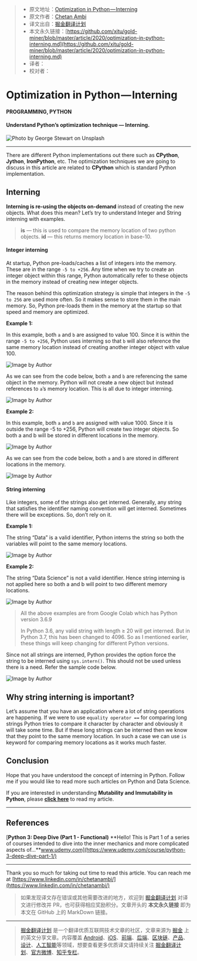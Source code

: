 > * 原文地址：[Optimization in Python — Interning](https://towardsdatascience.com/optimization-in-python-interning-805be5e9fd3e)
> * 原文作者：[Chetan Ambi](https://medium.com/@chetan.ambi)
> * 译文出自：[掘金翻译计划](https://github.com/xitu/gold-miner)
> * 本文永久链接：[https://github.com/xitu/gold-miner/blob/master/article/2020/optimization-in-python-interning.md](https://github.com/xitu/gold-miner/blob/master/article/2020/optimization-in-python-interning.md)
> * 译者：
> * 校对者：

# Optimization in Python — Interning

#### PROGRAMMING, PYTHON

#### Understand Python’s optimization technique — Interning.

![Photo by [George Stewart](https://unsplash.com/@_stewart_) on [Unsplash](https://unsplash.com/photos/D8gtlT7j1v4)](https://cdn-images-1.medium.com/max/2000/0*TVH3cYeJ4s6F-4F3)

---

There are different Python implementations out there such as **CPython**, **Jython**, **IronPython**, etc. The optimization techniques we are going to discuss in this article are related to **CPython** which is standard Python implementation.

## Interning

**Interning is re-using the objects on-demand** instead of creating the new objects. What does this mean? Let’s try to understand Integer and String interning with examples.

> **is** — this is used to compare the memory location of two python objects.
**id** — this returns memory location in base-10.

#### Integer interning

At startup, Python pre-loads/caches a list of integers into the memory. These are in the range `-5 to +256`. Any time when we try to create an integer object within this range, Python automatically refer to these objects in the memory instead of creating new integer objects.

The reason behind this optimization strategy is simple that integers in the `-5 to 256` are used more often. So it makes sense to store them in the main memory. So, Python pre-loads them in the memory at the startup so that speed and memory are optimized.

**Example 1:**

In this example, both `a` and `b` are assigned to value 100. Since it is within the range `-5 to +256`, Python uses interning so that `b` will also reference the same memory location instead of creating another integer object with value 100.

![Image by Author](https://cdn-images-1.medium.com/max/2000/1*2bCl5cSdmLdcdcu4SJ7yZA.png)

As we can see from the code below, both `a` and `b` are referencing the same object in the memory. Python will not create a new object but instead references to `a`’s memory location. This is all due to integer interning.

![Image by Author](https://cdn-images-1.medium.com/max/2000/1*KXOVe2gvDFXx-yEbYwWoiA.png)

**Example 2:**

In this example, both `a` and `b` are assigned with value 1000. Since it is outside the range -5 to +256, Python will create two integer objects. So both a and b will be stored in different locations in the memory.

![Image by Author](https://cdn-images-1.medium.com/max/2000/1*1xhLqtk8pxzLbzJESmv9MQ.png)

As we can see from the code below, both `a` and `b` are stored in different locations in the memory.

![Image by Author](https://cdn-images-1.medium.com/max/2000/1*qzdvHUE2Bl6sjegrGX_pJg.png)

#### String interning

Like integers, some of the strings also get interned. Generally, any string that satisfies the identifier naming convention will get interned. Sometimes there will be exceptions. So, don’t rely on it.

**Example 1:**

The string “Data” is a valid identifier, Python interns the string so both the variables will point to the same memory locations.

![Image by Author](https://cdn-images-1.medium.com/max/2000/1*TwabGuCDNvtJZF4Z--hxfQ.png)

****Example 2**:**

The string “Data Science” is not a valid identifier. Hence string interning is not applied here so both a and b will point to two different memory locations.

![Image by Author](https://cdn-images-1.medium.com/max/2000/1*75_mJbYlq-pIEpRtzyxVXQ.png)

> All the above examples are from Google Colab which has Python version 3.6.9
>
> In Python 3.6, any valid string with length ≥ 20 will get interned. But in Python 3.7, this has been changed to 4096. So as I mentioned earlier, these things will keep changing for different Python versions.

Since not all strings are interned, Python provides the option force the string to be interned using `sys.intern()`. This should not be used unless there is a need. Refer the sample code below.

![Image by Author](https://cdn-images-1.medium.com/max/2000/1*XlY1DoTzGDFaLSdYa1MaIw.png)

## Why string interning is important?

Let’s assume that you have an application where a lot of string operations are happening. If we were to use `equality operator ==` for comparing long strings Python tries to compare it character by character and obviously it will take some time. But if these long strings can be interned then we know that they point to the same memory location. In such a case we can use `is` keyword for comparing memory locations as it works much faster.

## Conclusion

Hope that you have understood the concept of interning in Python. Follow me if you would like to read more such articles on Python and Data Science.

If you are interested in understanding **Mutability and Immutability in Python**, please [**click here**](https://towardsdatascience.com/mutability-immutability-in-python-b698bc592cbc) to read my article.

---

## References
[**Python 3: Deep Dive (Part 1 - Functional)**
**Hello! This is Part 1 of a series of courses intended to dive into the inner mechanics and more complicated aspects of…**www.udemy.com](https://www.udemy.com/course/python-3-deep-dive-part-1/)

---

Thank you so much for taking out time to read this article. You can reach me at [https://www.linkedin.com/in/chetanambi/](https://www.linkedin.com/in/chetanambi/)

> 如果发现译文存在错误或其他需要改进的地方，欢迎到 [掘金翻译计划](https://github.com/xitu/gold-miner) 对译文进行修改并 PR，也可获得相应奖励积分。文章开头的 **本文永久链接** 即为本文在 GitHub 上的 MarkDown 链接。

---

> [掘金翻译计划](https://github.com/xitu/gold-miner) 是一个翻译优质互联网技术文章的社区，文章来源为 [掘金](https://juejin.im) 上的英文分享文章。内容覆盖 [Android](https://github.com/xitu/gold-miner#android)、[iOS](https://github.com/xitu/gold-miner#ios)、[前端](https://github.com/xitu/gold-miner#前端)、[后端](https://github.com/xitu/gold-miner#后端)、[区块链](https://github.com/xitu/gold-miner#区块链)、[产品](https://github.com/xitu/gold-miner#产品)、[设计](https://github.com/xitu/gold-miner#设计)、[人工智能](https://github.com/xitu/gold-miner#人工智能)等领域，想要查看更多优质译文请持续关注 [掘金翻译计划](https://github.com/xitu/gold-miner)、[官方微博](http://weibo.com/juejinfanyi)、[知乎专栏](https://zhuanlan.zhihu.com/juejinfanyi)。
